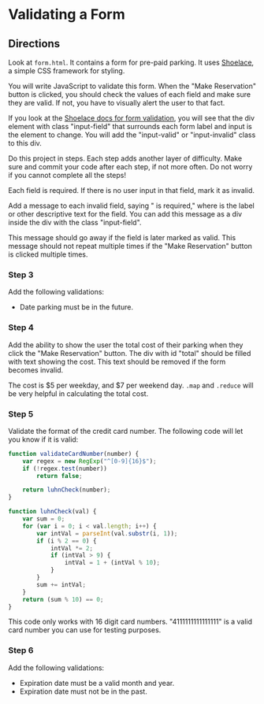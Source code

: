 # Validating a Form

## Directions

Look at `form.html`. It contains a form for pre-paid parking. It uses [Shoelace](https://shoelace.style/), a simple CSS framework for styling.

You will write JavaScript to validate this form. When the "Make Reservation" button is clicked, you should check the values of each field and make sure they are valid. If not, you have to visually alert the user to that fact.

If you look at the [Shoelace docs for form validation](https://shoelace.style/docs/forms.html#validation), you will see that the div element with class "input-field" that surrounds each form label and input is the element to change. You will add the "input-valid" or "input-invalid" class to this div.

Do this project in steps. Each step adds another layer of difficulty. Make sure and commit your code after each step, if not more often. Do not worry if you cannot complete all the steps!

<!-- ### Step 1 -->

Each field is required. If there is no user input in that field, mark it as invalid.

<!-- ### Step 2 -->

Add a message to each invalid field, saying "<field> is required," where <field> is the label or other descriptive text for the field. You can add this message as a div inside the div with the class "input-field".

This message should go away if the field is later marked as valid. This message should not repeat multiple times if the "Make Reservation" button is clicked multiple times.

### Step 3

Add the following validations:

<!-- * Car year must be a number. -->
<!-- * Car year must be after 1900. -->
<!-- * Car year cannot be in the future. -->
* Date parking must be in the future.
<!-- * Number of days must be a number. -->
<!-- * Number of days must be between 1 and 30. -->
<!-- * CVV must be a three-digit number. -->

### Step 4

Add the ability to show the user the total cost of their parking when they click the "Make Reservation" button. The div with id "total" should be filled with text showing the cost. This text should be removed if the form becomes invalid.

The cost is $5 per weekday, and $7 per weekend day. `.map` and `.reduce` will be very helpful in calculating the total cost.

### Step 5

Validate the format of the credit card number. The following code will let you know if it is valid:

```js
function validateCardNumber(number) {
    var regex = new RegExp("^[0-9]{16}$");
    if (!regex.test(number))
        return false;

    return luhnCheck(number);
}

function luhnCheck(val) {
    var sum = 0;
    for (var i = 0; i < val.length; i++) {
        var intVal = parseInt(val.substr(i, 1));
        if (i % 2 == 0) {
            intVal *= 2;
            if (intVal > 9) {
                intVal = 1 + (intVal % 10);
            }
        }
        sum += intVal;
    }
    return (sum % 10) == 0;
}
```

This code only works with 16 digit card numbers. "4111111111111111" is a valid card number you can use for testing purposes.

### Step 6

Add the following validations:

* Expiration date must be a valid month and year.
* Expiration date must not be in the past.

